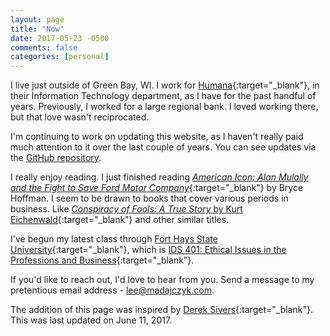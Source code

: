 ```yaml
---
layout: page
title: "Now"
date: 2017-05-23 -0500
comments: false
categories: [personal]
---
```


I live just outside of Green Bay, WI.  I work for [Humana][1]{:target="_blank"}, in their Information Technology department, as I have for the past handful of years.  Previously, I worked for a large regional bank.  I loved working there, but that love wasn't reciprocated.

I'm continuing to work on updating this website, as I haven't really paid much attention to it over the last couple of years.  You can see updates via the [GitHub repository][4].

I really enjoy reading.  I just finished reading [*American Icon: Alan Mulally and the Fight to Save Ford Motor Company*][6]{:target="_blank"} by Bryce Hoffman.
I seem to be drawn to books that cover various periods in business.  Like [*Conspiracy of Fools: A True Story* by Kurt Eichenwald][7]{:target="_blank"} and other similar titles.

I've begun my latest class through [Fort Hays State University][2]{:target="_blank"}, which is [IDS 401: Ethical Issues in the Professions and Business][5]{:target="_blank"}.

If you'd like to reach out, I'd love to hear from you.  Send a message to my pretentious email address - <lee@madajczyk.com>.

The addition of this page was inspired by [Derek Sivers][3]{:target="_blank"}.  This was last updated on June 11, 2017.

[1]: https://www.humana.com/
[2]: https://www.fhsu.edu/
[3]: http://sivers.org/now
[4]: https://github.com/madajczyk/madajczyk.com
[5]: https://www.fhsu.edu/philosophy/course-descriptions/
[6]: https://www.amazon.com/American-Icon-Mulally-Fight-Company/dp/0307886069
[7]: https://www.amazon.com/Conspiracy-Fools-Story-Kurt-Eichenwald/dp/0767911792
